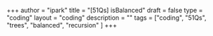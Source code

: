 +++
author = "ipark"
title = "[51Qs] isBalanced"
draft =  false
type = "coding"
layout = "coding"
description = ""
tags = ["coding", "51Qs", "trees", "balanced", "recursion"
]
+++
<script src="https://gist.github.com/ipark-CS/23ae08d299c650f78f2073bf346849c4.js"></script>
